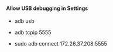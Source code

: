 #### Allow USB debugging in Settings

* adb usb

* adb tcpip 5555

* sudo adb connect 172.26.37.208:5555
